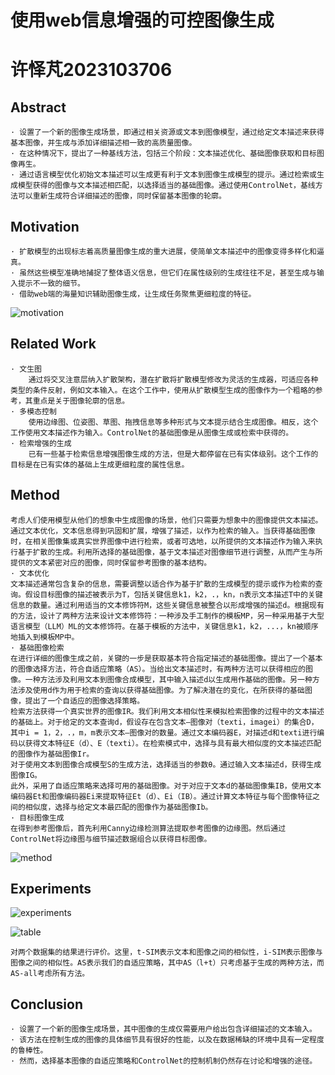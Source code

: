 # 使用web信息增强的可控图像生成

# 									许怿芃2023103706

## Abstract

```
· 设置了一个新的图像生成场景，即通过相关资源或文本到图像模型，通过给定文本描述来获得基本图像，并生成与添加详细描述相一致的高质量图像。
· 在这种情况下，提出了一种基线方法，包括三个阶段：文本描述优化、基础图像获取和目标图像再生。
· 通过语言模型优化初始文本描述可以生成更有利于文本到图像生成模型的提示。通过检索或生成模型获得的图像与文本描述相匹配，以选择适当的基础图像。通过使用ControlNet，基线方法可以重新生成符合详细描述的图像，同时保留基本图像的轮廓。
```

## Motivation

```
· 扩散模型的出现标志着高质量图像生成的重大进展，使简单文本描述中的图像变得多样化和逼真。
· 虽然这些模型准确地捕捉了整体语义信息，但它们在属性级别的生成往往不足，甚至生成与输入提示不一致的细节。
· 借助web端的海量知识辅助图像生成，让生成任务聚焦更细粒度的特征。
```

![motivation](C:\Users\17616\Desktop\2023103706\image\motivation.png)

## Related Work

```
· 文生图
    通过将交叉注意层纳入扩散架构，潜在扩散将扩散模型修改为灵活的生成器，可适应各种类型的条件反射，例如文本输入。在这个工作中，使用从扩散模型生成的图像作为一个粗略的参考，其重点是关于图像轮廓的信息。
· 多模态控制
    使用边缘图、位姿图、草图、拖拽信息等多种形式与文本提示结合生成图像。相反，这个工作使用文本描述作为输入。ControlNet的基础图像是从图像生成或检索中获得的。
· 检索增强的生成
    已有一些基于检索信息增强图像生成的方法，但是大都停留在已有实体级别。这个工作的目标是在已有实体的基础上生成更细粒度的属性信息。
```

## Method

```
考虑人们使用模型从他们的想象中生成图像的场景，他们只需要为想象中的图像提供文本描述。通过文本优化，文本信息得到巩固和扩展，增强了描述，以作为检索的输入。当获得基础图像时，在相关图像集或真实世界图像中进行检索，或者可选地，以所提供的文本描述作为输入来执行基于扩散的生成。利用所选择的基础图像，基于文本描述对图像细节进行调整，从而产生与所提供的文本紧密对应的图像，同时保留参考图像的基本结构。
· 文本优化
文本描述通常包含复杂的信息，需要调整以适合作为基于扩散的生成模型的提示或作为检索的查询。假设目标图像的描述被表示为T，包括关键信息k1，k2，.，kn，n表示文本描述T中的关键信息的数量。通过利用适当的文本修饰符M，这些关键信息被整合以形成增强的描述d。根据现有的方法，设计了两种方法来设计文本修饰符：一种涉及手工制作的模板MP，另一种采用基于大型语言模型（LLM）ML的文本修饰符。在基于模板的方法中，关键信息k1，k2，...，kn被顺序地插入到模板MP中。
· 基础图像检索
在进行详细的图像生成之前，关键的一步是获取基本符合指定描述的基础图像。提出了一个基本的图像选择方法，符合自适应策略（AS）。当给出文本描述时，有两种方法可以获得相应的图像。一种方法涉及利用文本到图像合成模型，其中输入描述d以生成用作基础的图像。另一种方法涉及使用d作为用于检索的查询以获得基础图像。为了解决潜在的变化，在所获得的基础图像，提出了一个自适应的图像选择策略。
检索方法获得一个真实世界的图像IR。我们利用文本相似性来模拟检索图像的过程中的文本描述的基础上。对于给定的文本查询d，假设存在包含文本—图像对（texti，imagei）的集合D，其中i = 1，2，.，m，m表示文本—图像对的数量。通过文本编码器E，对描述d和texti进行编码以获得文本特征E（d）、E（texti）。在检索模式中，选择与具有最大相似度的文本描述匹配的图像作为基础图像Ir。
对于使用文本到图像合成模型S的生成方法，选择适当的参数θ。通过输入文本描述d，获得生成图像IG。
此外，采用了自适应策略来选择可用的基础图像。对于对应于文本d的基础图像集IB，使用文本编码器Et和图像编码器Ei来提取特征Et（d）、Ei（IB）。通过计算文本特征与每个图像特征之间的相似度，选择与给定文本最匹配的图像作为基础图像Ib。
· 目标图像生成
在得到参考图像后，首先利用Canny边缘检测算法提取参考图像的边缘图。然后通过ControlNet将边缘图与细节描述数据组合以获得目标图像。
```

![method](C:\Users\17616\Desktop\2023103706\image\method.png)

## Experiments

![experiments](C:\Users\17616\Desktop\2023103706\image\experiments.png)

![table](C:\Users\17616\Desktop\2023103706\image\table.png)

```
对两个数据集的结果进行评价。这里，t-SIM表示文本和图像之间的相似性，i-SIM表示图像与图像之间的相似性。AS表示我们的自适应策略，其中AS（l+t）只考虑基于生成的两种方法，而AS-all考虑所有方法。
```

## Conclusion

```
· 设置了一个新的图像生成场景，其中图像的生成仅需要用户给出包含详细描述的文本输入。
· 该方法在控制生成的图像的具体细节具有很好的性能，以及在数据稀缺的环境中具有一定程度的鲁棒性。
· 然而，选择基本图像的自适应策略和ControlNet的控制机制仍然存在讨论和增强的途径。
```

